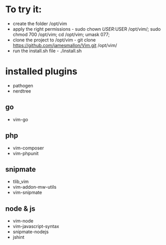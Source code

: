# To try it:

- create the folder /opt/vim 
- apply the right permissions - sudo chown $USER:$USER /opt/vim/; sudo chmod 700 /opt/vim; cd /opt/vim; umask 077;
- clone the project to /opt/vim - git clone https://github.com/jamesmallon/Vim.git /opt/vim/
- run the install.sh file - ./install.sh

# installed plugins
- pathogen
- nerdtree
## go
- vim-go
## php
- vim-composer
- vim-phpunit
## snipmate
- tlib_vim
- vim-addon-mw-utils
- vim-snipmate
## node & js
- vim-node
- vim-javascript-syntax
- snipmate-nodejs
- jshint

